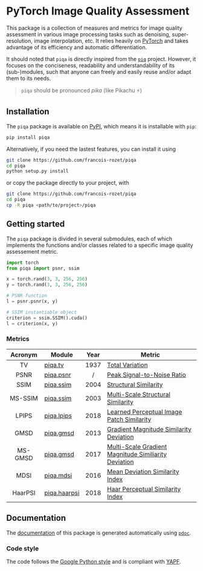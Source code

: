 # PyTorch Image Quality Assessment

This package is a collection of measures and metrics for image quality assessment in various image processing tasks such as denoising, super-resolution, image interpolation, etc. It relies heavily on [PyTorch](https://github.com/pytorch/pytorch) and takes advantage of its efficiency and automatic differentiation.

It should noted that `piqa` is directly inspired from the [`piq`](https://github.com/photosynthesis-team/piq) project. However, it focuses on the conciseness, readability and understandability of its (sub-)modules, such that anyone can freely and easily reuse and/or adapt them to its needs.

> `piqa` should be pronounced *pika* (like Pikachu ⚡️)

## Installation

The `piqa` package is available on [PyPI](https://pypi.org/project/piqa/), which means it is installable with `pip`:

```bash
pip install piqa
```

Alternatively, if you need the lastest features, you can install it using

```bash
git clone https://github.com/francois-rozet/piqa
cd piqa
python setup.py install
```

or copy the package directly to your project, with

```bash
git clone https://github.com/francois-rozet/piqa
cd piqa
cp -R piqa <path/to/project>/piqa
```

## Getting started

The `piqa` package is divided in several submodules, each of which implements the functions and/or classes related to a specific image quality assessement metric.

```python
import torch
from piqa import psnr, ssim

x = torch.rand(3, 3, 256, 256)
y = torch.rand(3, 3, 256, 256)

# PSNR function
l = psnr.psnr(x, y)

# SSIM instantiable object
criterion = ssim.SSIM().cuda()
l = criterion(x, y)
```

### Metrics

| Acronym | Module         | Year | Metric                                                                                               |
|:-------:|----------------|:----:|------------------------------------------------------------------------------------------------------|
|    TV   | [piqa.tv]      | 1937 | [Total Variation](https://en.wikipedia.org/wiki/Total_variation)                                     |
|   PSNR  | [piqa.psnr]    |   /  | [Peak Signal-to-Noise Ratio](https://en.wikipedia.org/wiki/Peak_signal-to-noise_ratio)               |
|   SSIM  | [piqa.ssim]    | 2004 | [Structural Similarity](https://en.wikipedia.org/wiki/Structural_similarity)                         |
| MS-SSIM | [piqa.ssim]    | 2003 | [Multi-Scale Structural Similarity](https://ieeexplore.ieee.org/abstract/document/1292216/)          |
|  LPIPS  | [piqa.lpips]   | 2018 | [Learned Perceptual Image Patch Similarity](https://arxiv.org/abs/1801.03924)                        |
|   GMSD  | [piqa.gmsd]    | 2013 | [Gradient Magnitude Similarity Deviation](https://arxiv.org/abs/1308.3052)                           |
| MS-GMSD | [piqa.gmsd]    | 2017 | [Multi-Scale Gradient Magnitude Similiarity Deviation](https://ieeexplore.ieee.org/document/7952357) |
|   MDSI  | [piqa.mdsi]    | 2016 | [Mean Deviation Similarity Index](https://arxiv.org/abs/1608.07433)                                  |
| HaarPSI | [piqa.haarpsi] | 2018 | [Haar Perceptual Similarity Index](https://arxiv.org/abs/1607.06140)                                 |

[piqa.tv]: piqa/tv.py
[piqa.psnr]: piqa/psnr.py
[piqa.ssim]: piqa/ssim.py
[piqa.lpips]: piqa/lpips.py
[piqa.gmsd]: piqa/gmsd.py
[piqa.mdsi]: piqa/mdsi.py
[piqa.haarpsi]: piqa/haarpsi.py

## Documentation

The [documentation](https://francois-rozet.github.io/piqa/) of this package is generated automatically using [`pdoc`](https://github.com/pdoc3/pdoc).

### Code style

The code follows the [Google Python style](https://google.github.io/styleguide/pyguide.html) and is compliant with [YAPF](https://github.com/google/yapf).
